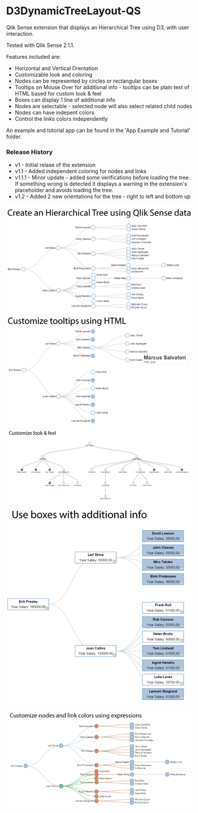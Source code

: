 # D3DynamicTreeLayout-QS
Qlik Sense extension that displays an Hierarchical Tree using D3, with user interaction.

Tested with Qlik Sense 2.1.1.

Features included are:
  * Horizontal and Vertical Orentation
  * Customizable look and coloring
  * Nodes can be represented by circles or rectangular boxes
  * Tooltips on Mouse Over for additional info - tooltips can be plain text of HTML based for custom look & feel
  * Boxes can display 1 line of additional info
  * Nodes are selectable - selected node will also select related child nodes
  * Nodes can have indepent colors
  * Control the links colors independently

An example and tutorial app can be found in the 'App Example and Tutorial' folder.

### Release History
 * v1 - Initial relase of the extension
 * v1.1 - Added independent coloring for nodes and links
 * v1.1.1 - Minor update - added some verifications before loading the tree. If something wrong is detected it
   displays a warning in the extension's placeholder and avoids loading the tree.
 * v1.2 - Added 2 new orientations for the tree - right to left and bottom up


![alt text](./Screenshots%20Example/Screenshot-1.PNG?raw=true) 
![alt text](./Screenshots%20Example/Screenshot-3.png?raw=true) 
![alt text](./Screenshots%20Example/Screenshot-4.png?raw=true) 
![alt text](./Screenshots%20Example/Screenshot-5.png?raw=true) 
![alt text](./Screenshots%20Example/Screenshot-7.PNG?raw=true)
